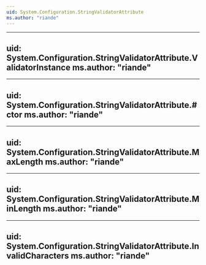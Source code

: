 ```yaml
---
uid: System.Configuration.StringValidatorAttribute
ms.author: "riande"
---
```


---
uid: System.Configuration.StringValidatorAttribute.ValidatorInstance
ms.author: "riande"
---

---
uid: System.Configuration.StringValidatorAttribute.#ctor
ms.author: "riande"
---

---
uid: System.Configuration.StringValidatorAttribute.MaxLength
ms.author: "riande"
---

---
uid: System.Configuration.StringValidatorAttribute.MinLength
ms.author: "riande"
---

---
uid: System.Configuration.StringValidatorAttribute.InvalidCharacters
ms.author: "riande"
---
